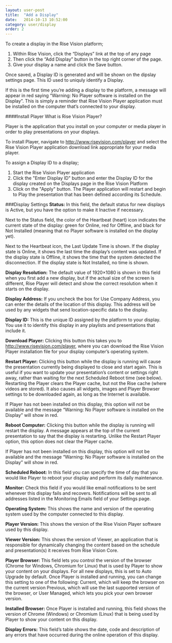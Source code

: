 ```yaml
---
layout: user-post
title:  "Add a Display"
date:   2014-10-13 10:52:00
category: user/display
order: 2
---
```


To create a display in the Rise Vision platform;

1. Within Rise Vision, click the “Displays” link at the top of any page
2. Then click the “Add Display” button in the top right corner of the page.
3. Give your display a name and click the Save button.

Once saved, a Display ID is generated and will be shown on the dipslay settings page. This ID used to uniquly identify a Display.

If this is the first time you’re adding a display to the platform, a message will appear in red saying “Warning: No Player software is installed on the Display”. This is simply a reminder that Rise Vision Player application must be installed on the computer that’s connected to your display.

####Install Player
What is Rise Vision Player?

Player is the application that you install on your computer or media player in order to play presentations on your displays.

To install Player, navigate to http://www.risevision.com/player and select the Rise Vision Player application download link appropriate for your media player.

To assign a Display ID to a display;

1. Start the Rise Vision Player application
2. Click the "Enter Display ID" button and enter the Display ID for the display created on the Displays page in the Rise Vision Platform
3. Click on the "Apply" button. The Player application will restart and begin to Play the presentation that has been defined according its Schedule.

###Display Settings
**Status:**  In this field, the default status for new displays is Active, but you have the option to make it Inactive if necessary.  

Next to the Status field, the color of the Heartbeat (heart) icon indicates the current state of the display: green for Online,  red for Offline, and black for Not Installed (meaning that no Player software is installed on the display yet).

Next to the Heartbeat icon, the Last Update Time is shown.  If the display state is Online, it shows the last time the display’s content was updated.  If the display state is Offline, it shows the time that the system detected the disconnection.  If the display state is Not Installed, no time is shown.

**Display Resolution:**  The default value of 1920×1080 is shown in this field when you first add a new display, but if the actual size of the screen is different, Rise Player will detect and show the correct resolution when it starts on the display.

**Display Address:**  If you uncheck the box for Use Company Address, you can enter the details of the location of this display.  This address will be used by any widgets that send location-specific data to the display.

**Display ID:**  This is the unique ID assigned by the platform to your display.  You use it to identify this display in any playlists and presentations that include it.

**Download Player:**  Clicking this button this takes you to http://www.risevision.com/player, where you can download the Rise Vision Player installation file for your display computer’s operating system.

**Restart Player:**  Clicking this button while the display is running will cause the presentation currently being displayed to close and start again.  This is useful if you want to update your presentation’s content or settings right away, rather than waiting for the next Scheduled Reboot time (see below).  Restarting the Player clears the Player cache, but not the Rise cache (where videos are stored).   It also causes all widgets, images and Player Browser settings to be downloaded again, as long as the Internet is available. 

If Player has not been installed on this display, this option will not be available and the message “Warning: No Player software is installed on the Display” will show in red.  

**Reboot Computer:**  Clicking this button while the display is running will restart the display.  A message appears at the top of the current presentation to say that the display is restarting.  Unlike the Restart Player option, this option does not clear the Player cache. 

If Player has not been installed on this display, this option will not be available and the message “Warning: No Player software is installed on the Display” will show in red.  

**Scheduled Reboot:**  In this field you can specify the time of day that you would like Player to reboot your display and perform its daily maintenance.

**Monitor:**  Check this field if you would like email notifications to be sent whenever this display fails and recovers.  Notifications will be sent to all addresses listed in the Monitoring Emails field of your Settings page.

**Operating System:**  This shows the name and version of the operating system used by the computer connected to this display.

**Player Version:**  This shows the version of the Rise Vision Player software used by this display.

**Viewer Version:**  This shows the version of Viewer, an application that is responsible for dynamically changing the content based on the schedule and presentation(s) it receives from Rise Vision Core.

**Player Browser:**  This field lets you control the version of the browser (Chrome for Windows, Chromium for Linux) that is used by Player to show your content on your displays.  For all new displays, this is set to Auto Upgrade by default.  Once Player is installed and running, you can change this setting to one of the following: Current, which will keep the browser on the current version Previous, which will use the last supported version of the browser, or User Managed, which lets you pick your own browser version. 

**Installed Browser:**  Once Player is installed and running, this field shows the version of Chrome (Windows) or Chromium (Linux) that is being used by Player to show your content on this display.

**Display Errors:**  This field’s table shows the date, code and description of any errors that have occurred during the online operation of this display.

